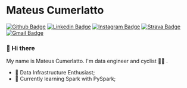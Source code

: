 # Mateus Cumerlatto

[![Github Badge](https://img.shields.io/badge/-Github-000?style=flat-square&logo=Github&logoColor=white&link=https://github.com/mateuscumerlatto)](https://github.com/mateuscumerlatto)
[![Linkedin Badge](https://img.shields.io/badge/-LinkedIn-blue?style=flat-square&logo=Linkedin&logoColor=white&link=https://www.linkedin.com/in/mateuscumerlatto/)](https://www.linkedin.com/in/mateuscumerlatto/)
[![Instagram Badge](https://img.shields.io/badge/-Instagram-grey?style=flat-square&logo=Instagram&logoColor=white&link=https://www.instagram.com/mateuscumerlatto/)](https://www.instagram.com/mateuscumerlatto/)
[![Strava Badge](https://img.shields.io/badge/-Strava-orange?style=flat-square&logo=Strava&logoColor=white&link=https://www.strava.com/athletes/45602451)](https://www.strava.com/athletes/45602451)
[![Gmail Badge](https://img.shields.io/badge/-Gmail-c14438?style=flat-square&logo=Gmail&logoColor=white&link=mailto:mateuscumerlatto@gmail.com)](mailto:mateuscumerlatto@gmail.com)

### 👋 Hi there

My name is Mateus Cumerlatto. I'm data engineer and cyclist :biking_man: .

 - :hammer: Data Infrastructure Enthusiast;
 - 🌱 Currently learning Spark with PySpark;

